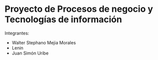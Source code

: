 # Proyecto de Procesos de negocio y Tecnologías de información

Integrantes:

- Walter Stephano Mejia Morales
- Lenin 
- Juan Simón Uribe